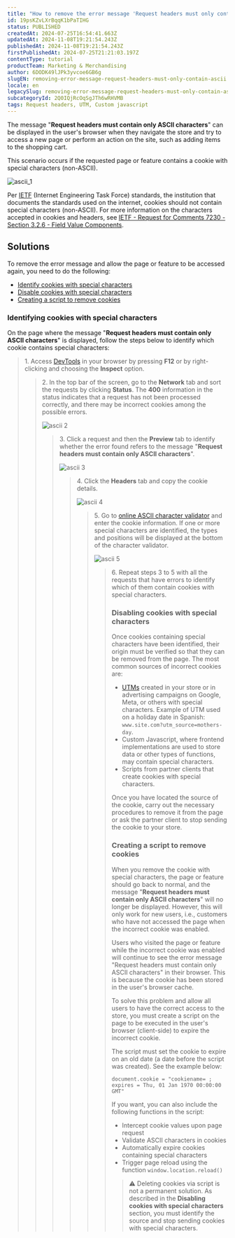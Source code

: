 ```yaml
---
title: "How to remove the error message 'Request headers must only contain ASCII characters'"
id: 19psKZvLXrBqqK1bPaTIHG
status: PUBLISHED
createdAt: 2024-07-25T16:54:41.663Z
updatedAt: 2024-11-08T19:21:54.243Z
publishedAt: 2024-11-08T19:21:54.243Z
firstPublishedAt: 2024-07-25T21:21:03.197Z
contentType: tutorial
productTeam: Marketing & Merchandising
author: 6DODK49lJPk3yvcoe6GB6g
slugEN: removing-error-message-request-headers-must-only-contain-ascii
locale: en
legacySlug: removing-error-message-request-headers-must-only-contain-ascii
subcategoryId: 2Q0IQjRcOqSgJTh6wRHVMB
tags: Request headers, UTM, Custom javascript
---
```


The message "__Request headers must contain only ASCII characters__" can be displayed in the user's browser when they navigate the store and try to access a new page or perform an action on the site, such as adding items to the shopping cart.

This scenario occurs if the requested page or feature contains a cookie with special characters (non-ASCII).

![ascii_1](https://raw.githubusercontent.com/vtexdocs/help-center-content/refs/heads/main/docs/en/troubleshooting/Store%20operations/removing-error-message-request-headers-must-only-contain-ascii_1.png)

Per [IETF](https://www.ietf.org/) (Internet Engineering Task Force) standards, the institution that documents the standards used on the internet, cookies should not contain special characters (non-ASCII). For more information on the characters accepted in cookies and headers, see [IETF - Request for Comments 7230 - Section 3.2.6 - Field Value Components](https://datatracker.ietf.org/doc/html/rfc7230#section-3.2.6).

## Solutions

To remove the error message and allow the page or feature to be accessed again, you need to do the following:

- [Identify cookies with special characters](#identifying-cookies-with-special-characters)
- [Disable cookies with special characters](#disabling-cookies-with-special-characters)
- [Creating a script to remove cookies](#creating-a-script-to-remove-cookies)

### Identifying cookies with special characters

On the page where the message "__Request headers must contain only ASCII characters__" is displayed, follow the steps below to identify which cookie contains special characters:

<blockquote><ui>1. Access <a href="https://help.vtex.com/pt/tutorial/products-and-skus-beta--2ig7TmROlirWirZjFWZ3By">DevTools</a> in your browser by pressing <b>F12</b> or by right-clicking and choosing the <b>Inspect</b> option.</ui>

  <blockquote><ui>2. In the top bar of the screen, go to the <b>Network</b> tab and sort the requests by clicking <b>Status</b>. The <b>400</b> information in the status indicates that a request has not been processed correctly, and there may be incorrect cookies among the possible errors.</ui>  

![ascii 2](https://raw.githubusercontent.com/vtexdocs/help-center-content/refs/heads/main/docs/en/troubleshooting/Store%20operations/removing-error-message-request-headers-must-only-contain-ascii_2.png)

<blockquote><ui>3. Click a request and then the <b>Preview</b> tab to identify whether the error found refers to the message "<b>Request headers must contain only ASCII characters</b>".</ui>

![ascii 3](https://raw.githubusercontent.com/vtexdocs/help-center-content/refs/heads/main/docs/en/troubleshooting/Store%20operations/removing-error-message-request-headers-must-only-contain-ascii_3.png)

<blockquote><ui>4. Click the <b>Headers</b> tab and copy the cookie details.</ui>

![ascii 4](https://raw.githubusercontent.com/vtexdocs/help-center-content/refs/heads/main/docs/en/troubleshooting/Store%20operations/removing-error-message-request-headers-must-only-contain-ascii_4.png) 

<blockquote><ui>5. Go to <a href="https://pages.cs.wisc.edu/~markm/ascii.html">online ASCII character validator</a> and enter the cookie information. If one or more special characters are identified, the types and positions will be displayed at the bottom of the character validator.</ui>     

![ascii 5](https://raw.githubusercontent.com/vtexdocs/help-center-content/refs/heads/main/docs/en/troubleshooting/Store%20operations/removing-error-message-request-headers-must-only-contain-ascii_5.png)  

<blockquote><ui>6. Repeat steps 3 to 5 with all the requests that have errors to identify which of them contain cookies with special characters.</ui>      

### Disabling cookies with special characters

Once cookies containing special characters have been identified, their origin must be verified so that they can be removed from the page. The most common sources of incorrect cookies are:

- [UTMs](https://help.vtex.com/pt/tutorial/o-que-sao-as-utms-internas-utmi-cp-utmi-pc-e-utmi-p--5Pvo8ufYWs00AUeCCEY68a) created in your store or in advertising campaigns on Google, Meta, or others with special characters. Example of UTM used on a holiday date in Spanish: `www.site.com?utm_source=mothers-day`.
- Custom Javascript, where frontend implementations are used to store data or other types of functions, may contain special characters.
- Scripts from partner clients that create cookies with special characters.

Once you have located the source of the cookie, carry out the necessary procedures to remove it from the page or ask the partner client to stop sending the cookie to your store.

### Creating a script to remove cookies

When you remove the cookie with special characters, the page or feature should go back to normal, and the message "__Request headers must contain only ASCII characters__" will no longer be displayed. However, this will only work for new users, i.e., customers who have not accessed the page when the incorrect cookie was enabled.

Users who visited the page or feature while the incorrect cookie was enabled will continue to see the error message "Request headers must contain only ASCII characters" in their browser. This is because the cookie has been stored in the user's browser cache.

To solve this problem and allow all users to have the correct access to the store, you must create a script on the page to be executed in the user's browser (client-side) to expire the incorrect cookie.

The script must set the cookie to expire on an old date (a date before the script was created). See the example below:

`document.cookie = "cookiename= ; expires = Thu, 01 Jan 1970 00:00:00 GMT"`  

If you want, you can also include the following functions in the script:
- Intercept cookie values upon page request
- Validate ASCII characters in cookies
- Automatically expire cookies containing special characters
- Trigger page reload using the function `window.location.reload()`  

>⚠️ Deleting cookies via script is not a permanent solution. As described in the **Disabling cookies with special characters** section, you must identify the source and stop sending cookies with special characters.